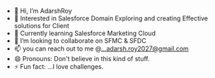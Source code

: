 - 👋 Hi, I’m AdarshRoy
- 👀 Interested in Salesforce Domain Exploring and creating Effective solutions for Client
- 🌱 Currently learning Salesforce Marketing Cloud
- 💞️ I’m looking to collaborate on SFMC & SFDC
- 📫 you can reach out to me @...adarsh.roy2027@gmail.com
- 😄 Pronouns: Don't believe in this kind of stuff.
- ⚡ Fun fact: ...I love challenges.

<!---
AdarshRoy16/AdarshRoy16 is a ✨ special ✨ repository because its `README.md` (this file) appears on your GitHub profile.
You can click the Preview link to take a look at your changes.
--->
